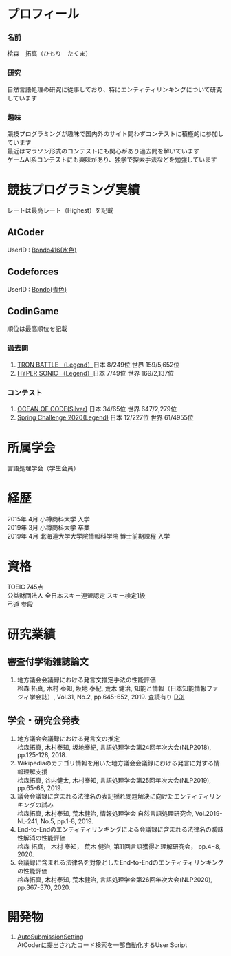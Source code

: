 # プロフィール
### 名前
桧森　拓真（ひもり　たくま）  
### 研究
自然言語処理の研究に従事しており、特にエンティティリンキングについて研究しています    
### 趣味
競技プログラミングが趣味で国内外のサイト問わずコンテストに積極的に参加しています  
最近はマラソン形式のコンテストにも関心があり過去問を解いています  
ゲームAI系コンテストにも興味があり、独学で探索手法などを勉強しています  
   
# 競技プログラミング実績
レートは最高レート（Highest）を記載  

## AtCoder
UserID : [Bondo416(水色)](https://atcoder.jp/users/Bondo416)   
## Codeforces
UserID : [Bondo(青色)](https://codeforces.com/profile/Bondo)    
## CodinGame
順位は最高順位を記載  
### 過去問
1. [TRON BATTLE （Legend）](https://www.codingame.com/multiplayer/bot-programming/tron-battle/leaderboard)日本  8/249位      世界 159/5,652位  
1. [HYPER SONIC （Legend）](https://www.codingame.com/multiplayer/bot-programming/hypersonic/leaderboard)日本 7/49位      世界 169/2,137位  
### コンテスト
1. [OCEAN OF CODE(Silver)](https://www.codingame.com/contests/ocean-of-code/leaderboard) 日本 34/65位       世界 647/2,279位
1. [Spring Challenge 2020(Legend)](https://www.codingame.com/contests/spring-challenge-2020/leaderboard/global) 日本 12/227位    世界 61/4955位  
# 所属学会
言語処理学会（学生会員）

# 経歴
2015年 4月 小樽商科大学 入学  
2019年 3月 小樽商科大学 卒業  
2019年 4月 北海道大学大学院情報科学院 博士前期課程 入学  

# 資格
TOEIC 745点  
公益財団法人 全日本スキー連盟認定 スキー検定1級  
弓道 参段  

# 研究業績
## 審査付学術雑誌論文
1. 地方議会会議録における発言文推定手法の性能評価  
桧森 拓真, 木村 泰知, 坂地 泰紀, 荒木 健治, 知能と情報（日本知能情報ファジィ学会誌）, Vol.31, No.2, pp.645-652, 2019. 査読有り [DOI](https://www.jstage.jst.go.jp/article/jsoft/31/2/31_645/_article/-char/ja/)
  
## 学会・研究会発表
1. 地方議会会議録における発言文の推定  
桧森拓真, 木村泰知, 坂地泰紀, 言語処理学会第24回年次大会(NLP2018), pp.125-128, 2018.
1. Wikipediaのカテゴリ情報を用いた地方議会会議録における発言に対する情報理解支援  
桧森拓真, 谷内健太, 木村泰知, 言語処理学会第25回年次大会(NLP2019), pp.65-68, 2019.
1. 議会会議録に含まれる法律名の表記揺れ問題解決に向けたエンティティリンキングの試み  
桧森拓真, 木村泰知, 荒木健治, 情報処理学会 自然言語処理研究会, Vol.2019-NL-241, No.5, pp.1-8, 2019.  
1. End-to-Endのエンティティリンキングによる会議録に含まれる法律名の曖昧性解消の性能評価  
桧森 拓真， 木村 泰知， 荒木 健治, 第11回言語獲得と理解研究会， pp.4−8, 2020.
1. 会議録に含まれる法律名を対象としたEnd-to-Endのエンティティリンキングの性能評価  
桧森拓真, 木村泰知, 荒木健治, 言語処理学会第26回年次大会(NLP2020), pp.367-370, 2020.

# 開発物
1. [AutoSubmissionSetting](https://github.com/EmulsionBondo/AtCoder-UserScripts)  
  AtCoderに提出されたコード検索を一部自動化するUser Script
